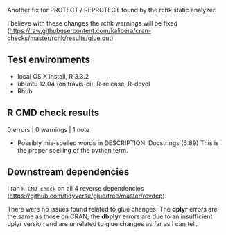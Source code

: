 Another fix for PROTECT / REPROTECT found by the rchk static analyzer.

I believe with these changes the rchk warnings will be fixed
(https://raw.githubusercontent.com/kalibera/cran-checks/master/rchk/results/glue.out)

## Test environments
* local OS X install, R 3.3.2
* ubuntu 12.04 (on travis-ci), R-release, R-devel
* Rhub

## R CMD check results

0 errors | 0 warnings | 1 note

* Possibly mis-spelled words in DESCRIPTION:
    Docstrings (6:89)
This is the proper spelling of the python term.

## Downstream dependencies
I ran `R CMD check` on all 4 reverse dependencies (https://github.com/tidyverse/glue/tree/master/revdep).

There were no issues found related to glue changes. The **dplyr** errors are
the same as those on CRAN, the **dbplyr** errors are due to an insufficient
dplyr version and are unrelated to glue changes as far as I can tell.

